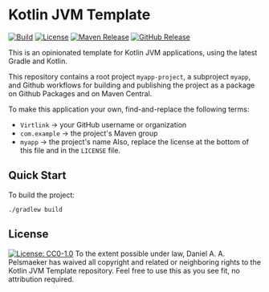# Kotlin JVM Template
[![Build][github-build-badge]][github-build]
[![License][license-badge]][license]
[![Maven Release][maven-release-badge]][maven-release]
[![GitHub Release][github-release-badge]][github-release]

This is an opinionated template for Kotlin JVM applications, using the latest Gradle and Kotlin.

This repository contains a root project `myapp-project`, a subproject `myapp`, and Github workflows for building and publishing the project as a package on Github Packages and on Maven Central.

To make this application your own, find-and-replace the following terms:
- `Virtlink` -> your GitHub username or organization
- `com.example` -> the project's Maven group
- `myapp` -> the project's name
Also, replace the license at the bottom of this file and in the `LICENSE` file.


## Quick Start
To build the project:

```shell
./gradlew build
```



## License
[![License: CC0-1.0](https://licensebuttons.net/p/zero/1.0/88x31.png)](http://creativecommons.org/publicdomain/zero/1.0/)
To the extent possible under law, Daniel A. A. Pelsmaeker has waived all copyright and related or neighboring rights to the Kotlin JVM Template repository. Feel free to use this as you see fit, no attribution required.


[github-build-badge]: https://github.com/Virtlink/myapp/actions/workflows/build.yml/badge.svg
[github-build]: https://github.com/Virtlink/myapp/actions
[license-badge]: https://img.shields.io/github/license/Virtlink/myapp
[license]: https://github.com/Virtlink/myapp/blob/main/LICENSE
[maven-release-badge]: https://img.shields.io/maven-central/v/com.example/myapp
[maven-release]: https://mvnrepository.com/artifact/com.example/myapp
[github-release-badge]: https://img.shields.io/github/v/release/Virtlink/myapp
[github-release]: https://github.com/Virtlink/myapp/releases